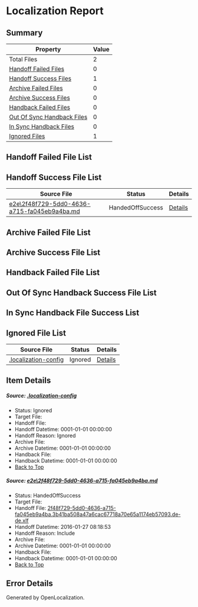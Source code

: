 # <a name='report-top'></a> Localization Report

## Summary
 Property | Value 
 -------- | ----- 
 Total Files | 2
[ Handoff Failed Files ](#handoff-failed-list)| 0
[ Handoff Success Files ](#handoff-success-list)| 1
[ Archive Failed Files ](#archive-failed-list)| 0
[ Archive Success Files ](#archive-success-list)| 0
[ Handback Failed Files ](#handback-failed-list)| 0
[ Out Of Sync Handback Files ](#outofsync-handback-success-list)| 0
[ In Sync Handback Files ](#insync-handback-success-list)| 0
[ Ignored Files ](#ignored-list)| 1

## <a name='handoff-failed-list'></a> Handoff Failed File List

## <a name='handoff-success-list'></a> Handoff Success File List
 Source File | Status | Details 
 ----------- | ------ | ------- 
 [e2e\2f48f729-5dd0-4636-a715-fa045eb9a4ba.md](https://github.com/OpenLocalizationTest/oltest/blob/24ed96379fd24aec9c1c2705a761e9bb2c2eb62e/e2e/2f48f729-5dd0-4636-a715-fa045eb9a4ba.md) | HandedOffSuccess | [Details](#9e964729d031210168482fbe569aaa31364a69761)

## <a name='archive-failed-list'></a> Archive Failed File List

## <a name='archive-success-list'></a> Archive Success File List

## <a name='handback-failed-list'></a> Handback Failed File List

## <a name='outofsync-handback-success-list'></a> Out Of Sync Handback Success File List

## <a name='insync-handback-success-list'></a> In Sync Handback File Success List

## <a name='ignored-list'></a> Ignored File List
 Source File | Status | Details 
 ----------- | ------ | ------- 
 [.localization-config](https://github.com/OpenLocalizationTest/oltest/blob/24ed96379fd24aec9c1c2705a761e9bb2c2eb62e/.localization-config) | Ignored | [Details](#e4725be8631cbe979bbe0fa8b97cd75f1fd41d4d0)

## Item Details
##### <a name='e4725be8631cbe979bbe0fa8b97cd75f1fd41d4d0'></a> Source: [.localization-config](https://github.com/OpenLocalizationTest/oltest/blob/24ed96379fd24aec9c1c2705a761e9bb2c2eb62e/.localization-config)
* Status: Ignored
* Target File: 
* Handoff File: 
* Handoff Datetime: 0001-01-01 00:00:00
* Handoff Reason: Ignored
* Archive File: 
* Archive Datetime: 0001-01-01 00:00:00
* Handback File: 
* Handback Datetime: 0001-01-01 00:00:00
* [Back to Top](#report-top)

##### <a name='9e964729d031210168482fbe569aaa31364a69761'></a> Source: [e2e\2f48f729-5dd0-4636-a715-fa045eb9a4ba.md](https://github.com/OpenLocalizationTest/oltest/blob/24ed96379fd24aec9c1c2705a761e9bb2c2eb62e/e2e/2f48f729-5dd0-4636-a715-fa045eb9a4ba.md)
* Status: HandedOffSuccess
* Target File: 
* Handoff File: [2f48f729-5dd0-4636-a715-fa045eb9a4ba.3b41ba508a47a6cac67718a70e65a1174eb57093.de-de.xlf](https://github.com/OpenLocalizationTestOrg/olhandoff/blob/19962dd03283dbaa8812028f17295ad2135a44ea/ol-handoff/OpenLocalizationTestOrg/oltest.de-de/tianzh/2f48f729-5dd0-4636-a715-fa045eb9a4ba.3b41ba508a47a6cac67718a70e65a1174eb57093.de-de.xlf)
* Handoff Datetime: 2016-01-27 08:18:53
* Handoff Reason: Include
* Archive File: 
* Archive Datetime: 0001-01-01 00:00:00
* Handback File: 
* Handback Datetime: 0001-01-01 00:00:00
* [Back to Top](#report-top)


## Error Details

Generated by OpenLocalization.
